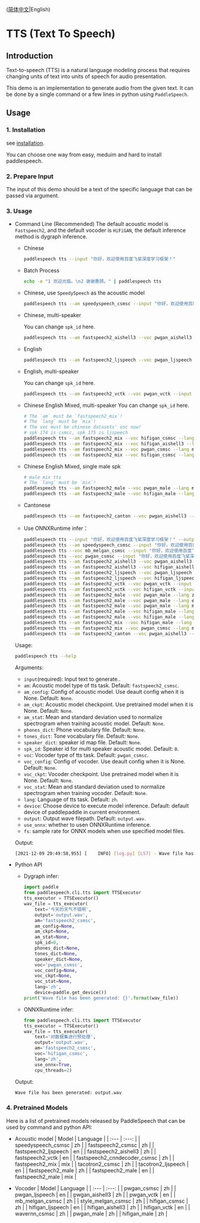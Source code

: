 ([简体中文](./README_cn.md)|English)
# TTS (Text To Speech)

## Introduction
Text-to-speech (TTS) is a natural language modeling process that requires changing units of text into units of speech for audio presentation. 

This demo is an implementation to generate audio from the given text. It can be done by a single command or a few lines in python using `PaddleSpeech`. 

## Usage
### 1. Installation
see [installation](https://github.com/PaddlePaddle/PaddleSpeech/blob/develop/docs/source/install.md).

You can choose one way from easy, meduim and hard to install paddlespeech.

### 2. Prepare Input
The input of this demo should be a text of the specific language that can be passed via argument.
### 3. Usage
- Command Line (Recommended)
    The default acoustic model is `Fastspeech2`, and the default vocoder is `HiFiGAN`, the default inference method is dygraph inference. 
    - Chinese
        ```bash
        paddlespeech tts --input "你好，欢迎使用百度飞桨深度学习框架！"
        ```
    - Batch Process
        ```bash
        echo -e "1 欢迎光临。\n2 谢谢惠顾。" | paddlespeech tts
        ```
    - Chinese, use `SpeedySpeech` as the acoustic model
        ```bash
        paddlespeech tts --am speedyspeech_csmsc --input "你好，欢迎使用百度飞桨深度学习框架！"
        ```
    - Chinese, multi-speaker
    
        You can change `spk_id` here.
        ```bash
        paddlespeech tts --am fastspeech2_aishell3 --voc pwgan_aishell3 --input "你好，欢迎使用百度飞桨深度学习框架！" --spk_id 0
        ```
    
     - English
        ```bash
        paddlespeech tts --am fastspeech2_ljspeech --voc pwgan_ljspeech --lang en --input "hello world"
        ```
    - English, multi-speaker
    
        You can change `spk_id` here.
        ```bash
        paddlespeech tts --am fastspeech2_vctk --voc pwgan_vctk --input "hello, boys" --lang en --spk_id 0
        ```
    - Chinese English Mixed, multi-speaker
        You can change `spk_id` here.
        ```bash
        # The `am` must be `fastspeech2_mix`!
        # The `lang` must be `mix`!
        # The voc must be chinese datasets' voc now!
        # spk 174 is csmcc, spk 175 is ljspeech
        paddlespeech tts --am fastspeech2_mix --voc hifigan_csmsc --lang mix --input "热烈欢迎您在 Discussions 中提交问题，并在 Issues 中指出发现的 bug。此外，我们非常希望您参与到 Paddle Speech 的开发中！" --spk_id 174 --output mix_spk174.wav
        paddlespeech tts --am fastspeech2_mix --voc hifigan_aishell3 --lang mix --input "热烈欢迎您在 Discussions 中提交问题，并在 Issues 中指出发现的 bug。此外，我们非常希望您参与到 Paddle Speech 的开发中！" --spk_id 174 --output mix_spk174_aishell3.wav
        paddlespeech tts --am fastspeech2_mix --voc pwgan_csmsc --lang mix --input "我们的声学模型使用了 Fast Speech Two, 声码器使用了 Parallel Wave GAN and Hifi GAN." --spk_id 175 --output mix_spk175_pwgan.wav
        paddlespeech tts --am fastspeech2_mix --voc hifigan_csmsc --lang mix --input "我们的声学模型使用了 Fast Speech Two, 声码器使用了 Parallel Wave GAN and Hifi GAN." --spk_id 175 --output mix_spk175.wav
        ```
    - Chinese English Mixed, single male spk
        ```bash
        # male mix tts
        # The `lang` must be `mix`!
        paddlespeech tts --am fastspeech2_male --voc pwgan_male --lang mix --input "我们的声学模型使用了 Fast Speech Two, 声码器使用了 Parallel Wave GAN and Hifi GAN." --output male_mix_fs2_pwgan.wav
        paddlespeech tts --am fastspeech2_male --voc hifigan_male --lang mix --input "我们的声学模型使用了 Fast Speech Two, 声码器使用了 Parallel Wave GAN and Hifi GAN." --output male_mix_fs2_hifigan.wav
        ```
    - Cantonese
        ```bash
        paddlespeech tts --am fastspeech2_canton --voc pwgan_aishell3 --input "各个国家有各个国家嘅国歌" --lang canton --spk_id 10
        ```
    - Use ONNXRuntime infer：
        ```bash
        paddlespeech tts --input "你好，欢迎使用百度飞桨深度学习框架！" --output default.wav --use_onnx True
        paddlespeech tts --am speedyspeech_csmsc --input "你好，欢迎使用百度飞桨深度学习框架！" --output ss.wav --use_onnx True
        paddlespeech tts --voc mb_melgan_csmsc --input "你好，欢迎使用百度飞桨深度学习框架！" --output mb.wav --use_onnx True
        paddlespeech tts --voc pwgan_csmsc --input "你好，欢迎使用百度飞桨深度学习框架！" --output pwgan.wav --use_onnx True
        paddlespeech tts --am fastspeech2_aishell3 --voc pwgan_aishell3 --input "你好，欢迎使用百度飞桨深度学习框架！" --spk_id 0 --output aishell3_fs2_pwgan.wav --use_onnx True
        paddlespeech tts --am fastspeech2_aishell3 --voc hifigan_aishell3 --input "你好，欢迎使用百度飞桨深度学习框架！" --spk_id 0 --output aishell3_fs2_hifigan.wav --use_onnx True
        paddlespeech tts --am fastspeech2_ljspeech --voc pwgan_ljspeech --lang en --input "Life was like a box of chocolates, you never know what you're gonna get." --output lj_fs2_pwgan.wav --use_onnx True
        paddlespeech tts --am fastspeech2_ljspeech --voc hifigan_ljspeech --lang en --input "Life was like a box of chocolates, you never know what you're gonna get." --output lj_fs2_hifigan.wav --use_onnx True
        paddlespeech tts --am fastspeech2_vctk --voc pwgan_vctk --input "Life was like a box of chocolates, you never know what you're gonna get." --lang en --spk_id 0 --output vctk_fs2_pwgan.wav --use_onnx True
        paddlespeech tts --am fastspeech2_vctk --voc hifigan_vctk --input "Life was like a box of chocolates, you never know what you're gonna get." --lang en --spk_id 0 --output vctk_fs2_hifigan.wav --use_onnx True
        paddlespeech tts --am fastspeech2_male --voc pwgan_male --lang zh --input "你好，欢迎使用百度飞桨深度学习框架！" --output male_zh_fs2_pwgan.wav --use_onnx True
        paddlespeech tts --am fastspeech2_male --voc pwgan_male --lang en --input "Life was like a box of chocolates, you never know what you're gonna get." --output male_en_fs2_pwgan.wav --use_onnx True
        paddlespeech tts --am fastspeech2_male --voc pwgan_male --lang mix --input "热烈欢迎您在 Discussions 中提交问题，并在 Issues 中指出发现的 bug。此外，我们非常希望您参与到 Paddle Speech 的开发中！" --output male_fs2_pwgan.wav --use_onnx True
        paddlespeech tts --am fastspeech2_male --voc hifigan_male --lang zh --input "你好，欢迎使用百度飞桨深度学习框架！" --output male_zh_fs2_hifigan.wav --use_onnx True
        paddlespeech tts --am fastspeech2_male --voc hifigan_male --lang en --input "Life was like a box of chocolates, you never know what you're gonna get." --output male_en_fs2_hifigan.wav --use_onnx True
        paddlespeech tts --am fastspeech2_mix --voc hifigan_male --lang mix --input "热烈欢迎您在 Discussions 中提交问题，并在 Issues 中指出发现的 bug。此外，我们非常希望您参与到 Paddle Speech 的开发中！" --output male_fs2_hifigan.wav --use_onnx True
        paddlespeech tts --am fastspeech2_mix --voc pwgan_csmsc --lang mix --spk_id 174 --input "热烈欢迎您在 Discussions 中提交问题，并在 Issues 中指出发现的 bug。此外，我们非常希望您参与到 Paddle Speech 的开发中！" --output mix_fs2_pwgan_csmsc_spk174.wav --use_onnx True
        paddlespeech tts --am fastspeech2_canton --voc pwgan_aishell3 --lang canton --spk_id 10 --input "各个国家有各个国家嘅国歌" --output output_canton.wav --use_onnx True
        ```

  Usage:
  
  ```bash
  paddlespeech tts --help
  ```
  Arguments:
  - `input`(required): Input text to generate..
  - `am`: Acoustic model type of tts task. Default: `fastspeech2_csmsc`.
  - `am_config`: Config of acoustic model. Use deault config when it is None. Default: `None`.
  - `am_ckpt`: Acoustic model checkpoint. Use pretrained model when it is None. Default: `None`.
  - `am_stat`: Mean and standard deviation used to normalize spectrogram when training acoustic model. Default: `None`.
  - `phones_dict`: Phone vocabulary file. Default: `None`.
  - `tones_dict`: Tone vocabulary file. Default: `None`.
  - `speaker_dict`: speaker id map file. Default: `None`.
  - `spk_id`: Speaker id for multi speaker acoustic model. Default: `0`.
  - `voc`: Vocoder type of tts task. Default: `pwgan_csmsc`.
  - `voc_config`: Config of vocoder. Use deault config when it is None. Default: `None`.
  - `voc_ckpt`: Vocoder checkpoint. Use pretrained model when it is None. Default: `None`.
  - `voc_stat`: Mean and standard deviation used to normalize spectrogram when training vocoder. Default: `None`.
  - `lang`: Language of tts task. Default: `zh`.
  - `device`: Choose device to execute model inference. Default: default device of paddlepaddle in current environment.
  - `output`: Output wave filepath. Default: `output.wav`.
  - `use_onnx`: whether to usen ONNXRuntime inference.
  - `fs`: sample rate for ONNX models when use specified model files.

  Output:
  ```bash
  [2021-12-09 20:49:58,955] [    INFO] [log.py] [L57] - Wave file has been generated: output.wav
  ```

- Python API
    - Dygraph infer:
        ```python
        import paddle
        from paddlespeech.cli.tts import TTSExecutor
        tts_executor = TTSExecutor()
        wav_file = tts_executor(
            text='今天的天气不错啊',
            output='output.wav',
            am='fastspeech2_csmsc',
            am_config=None,
            am_ckpt=None,
            am_stat=None,
            spk_id=0,
            phones_dict=None,
            tones_dict=None,
            speaker_dict=None,
            voc='pwgan_csmsc',
            voc_config=None,
            voc_ckpt=None,
            voc_stat=None,
            lang='zh',
            device=paddle.get_device())
        print('Wave file has been generated: {}'.format(wav_file))
        ```
    - ONNXRuntime infer:
        ```python
        from paddlespeech.cli.tts import TTSExecutor
        tts_executor = TTSExecutor()
        wav_file = tts_executor(
            text='对数据集进行预处理',
            output='output.wav',
            am='fastspeech2_csmsc',
            voc='hifigan_csmsc',
            lang='zh',
            use_onnx=True,
            cpu_threads=2)
        ```
 
  Output:
  ```bash
  Wave file has been generated: output.wav
  ```

### 4. Pretrained Models
Here is a list of pretrained models released by PaddleSpeech that can be used by command and python API:

- Acoustic model
  | Model | Language |
  | :--- | :---: |
  |      speedyspeech_csmsc      |    zh    |
  |      fastspeech2_csmsc       |    zh    |
  |     fastspeech2_ljspeech     |    en    |
  |     fastspeech2_aishell3     |    zh    |
  |       fastspeech2_vctk       |    en    |
  | fastspeech2_cnndecoder_csmsc |    zh    |
  |       fastspeech2_mix        |   mix    |
  |       tacotron2_csmsc        |    zh    |
  |      tacotron2_ljspeech      |    en    |
  |       fastspeech2_male       |    zh    |
  |       fastspeech2_male       |    en    |
  |       fastspeech2_male       |   mix    |

- Vocoder
  | Model | Language |
  | :--- | :---: |
  |         pwgan_csmsc          |    zh    |
  |        pwgan_ljspeech        |    en    |
  |        pwgan_aishell3        |    zh    |
  |          pwgan_vctk          |    en    |
  |       mb_melgan_csmsc        |    zh    |
  |      style_melgan_csmsc      |    zh    |
  |        hifigan_csmsc         |    zh    |
  |       hifigan_ljspeech       |    en    |
  |       hifigan_aishell3       |    zh    |
  |         hifigan_vctk         |    en    |
  |        wavernn_csmsc         |    zh    |
  |         pwgan_male           |    zh    |
  |        hifigan_male          |    zh    |
